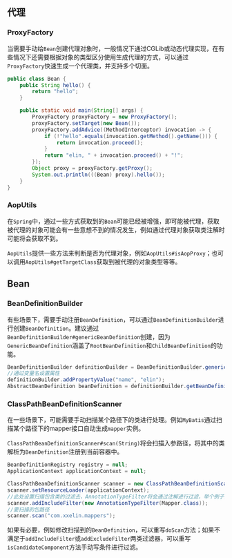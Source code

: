 ## 代理

### ProxyFactory

当需要手动给`Bean`创建代理对象时，一般情况下通过CGLib或动态代理实现，在有些情况下还需要根据对象的类型区分使用生成代理的方式，可以通过`ProxyFactory`快速生成一个代理类，并支持多个切面。

```java
public class Bean {
    public String hello() {
        return "hello";
    }

    public static void main(String[] args) {
        ProxyFactory proxyFactory = new ProxyFactory();
        proxyFactory.setTarget(new Bean());
        proxyFactory.addAdvice((MethodInterceptor) invocation -> {
            if (!"hello".equals(invocation.getMethod().getName())) {
                return invocation.proceed();
            }
            return "elin, " + invocation.proceed() + "!";
        });
        Object proxy = proxyFactory.getProxy();
        System.out.println(((Bean) proxy).hello());
    }
}
```

### AopUtils

在`Spring`中，通过一些方式获取到的`Bean`可能已经被增强，即可能被代理，获取被代理的对象可能会有一些意想不到的情况发生，例如通过代理对象获取类注解时可能将会获取不到。

`AopUtils`提供一些方法来判断是否为代理对象，例如`AopUtils#isAopProxy`；也可以调用`AopUtils#getTargetClass`获取到被代理的对象类型等等。



## Bean

### BeanDefinitionBuilder

有些场景下，需要手动注册`BeanDefinition`，可以通过`BeanDefinitionBuilder`进行创建`BeanDefinition`。建议通过`BeanDefinitionBuilder#genericBeanDefinition`创建，因为`GenericBeanDefinition`涵盖了`RootBeanDefinition`和`ChildBeanDefinition`的功能。

```java
BeanDefinitionBuilder definitionBuilder = BeanDefinitionBuilder.genericBeanDefinition(Bean.class);
//通过变量名设置属性
definitionBuilder.addPropertyValue("name", "elin");
AbstractBeanDefinition beanDefinition = definitionBuilder.getBeanDefinition();
```



### ClassPathBeanDefinitionScanner

在一些场景下，可能需要手动扫描某个路径下的类进行处理。例如`MyBatis`通过扫描某个路径下的mapper接口自动生成`mapper`实例。

`ClassPathBeanDefinitionScanner#scan(String)`将会扫描入参路径，将其中的类解析为`BeanDefinition`注册到当前容器中。

```java
BeanDefinitionRegistry registry = null;
ApplicationContext applicationContext = null;

ClassPathBeanDefinitionScanner scanner = new ClassPathBeanDefinitionScanner(registry);
scanner.setResourceLoader(applicationContext);
//此处设置扫描包含类的过滤去，AnnotationTypeFilter将会通过注解进行过滤，举个例子，只有加了Mapper注解的类会被注册进来
scanner.addIncludeFilter(new AnnotationTypeFilter(Mapper.class));
//要扫描的包路径
scanner.scan("com.xxelin.mappers");
```



如果有必要，例如修改扫描到的`BeanDefinition`，可以重写`doScan`方法；如果不满足于`addIncludeFilter`或`addExcludeFilter`两类过滤器，可以重写`isCandidateComponent`方法手动写条件进行过滤。
